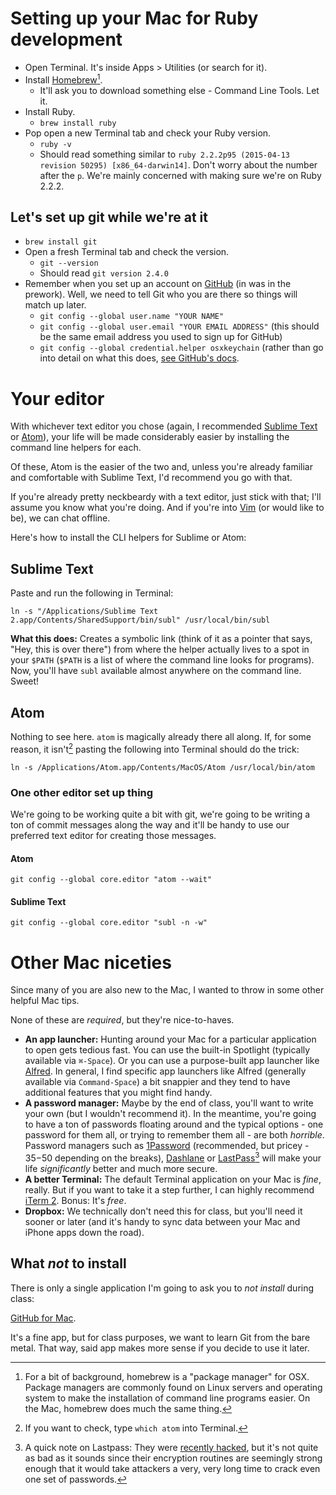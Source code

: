 # Setting up your Mac for Ruby development

* Open Terminal. It's inside Apps > Utilities (or search for it).
* Install [Homebrew](http://brew.sh)[^homebrew].
	* It'll ask you to download something else - Command Line Tools. Let it.
* Install Ruby.
	* `brew install ruby`
* Pop open a new Terminal tab and check your Ruby version.
	* `ruby -v`
	* Should read something similar to `ruby 2.2.2p95 (2015-04-13 revision 50295) [x86_64-darwin14]`. Don't worry about the number after the `p`. We're mainly concerned with making sure we're on Ruby 2.2.2.

## Let's set up git while we're at it

* `brew install git`
* Open a fresh Terminal tab and check the version.
	* `git --version`
	* Should read `git version 2.4.0`
* Remember when you set up an account on [GitHub](https://www.github.com) (in was in the prework). Well, we need to tell Git who you are there so things will match up later.
	* `git config --global user.name "YOUR NAME"`
	* `git config --global user.email "YOUR EMAIL ADDRESS"` (this should be the same email address you used to sign up for GitHub)
	* `git config --global credential.helper osxkeychain` (rather than go into detail on what this does, [see GitHub's docs](https://help.github.com/articles/caching-your-github-password-in-git/).


# Your editor

With whichever text editor you chose (again, I recommended [Sublime Text](http://www.sublimetext.com/) or [Atom](https://atom.io/)), your life will be made considerably easier by installing the command line helpers for each.

Of these, Atom is the easier of the two and, unless you're already familiar and comfortable with Sublime Text, I'd recommend you go with that.

If you're already pretty neckbeardy with a text editor, just stick with that; I'll assume you know what you're doing. And if you're into [Vim](http://www.vim.org) (or would like to be), we can chat offline.

Here's how to install the CLI helpers for Sublime or Atom:

## Sublime Text

Paste and run the following in Terminal:

`ln -s "/Applications/Sublime Text 2.app/Contents/SharedSupport/bin/subl" /usr/local/bin/subl`

**What this does:** Creates a symbolic link (think of it as a pointer that says, "Hey, this is over there") from where the helper actually lives to a spot in your `$PATH` (`$PATH` is a list of where the command line looks for programs). Now, you'll have `subl` available almost anywhere on the command line. Sweet!

## Atom

Nothing to see here. `atom` is magically already there all along. If, for some reason, it isn't[^atom-check] pasting the following into Terminal should do the trick:

`ln -s /Applications/Atom.app/Contents/MacOS/Atom /usr/local/bin/atom`

[^atom-check]: If you want to check, type `which atom` into Terminal.
[^homebrew]: For a bit of background, homebrew is a "package manager" for OSX. Package managers are commonly found on Linux servers and operating system to make the installation of command line programs easier. On the Mac, homebrew does much the same thing.

### One other editor set up thing

We're going to be working quite a bit with git, we're going to be writing a ton of commit messages along the way and it'll be handy to use our preferred text editor for creating those messages.

#### Atom

`git config --global core.editor "atom --wait"`

#### Sublime Text

`git config --global core.editor "subl -n -w"`

# Other Mac niceties

Since many of you are also new to the Mac, I wanted to throw in some other helpful Mac tips.

None of these are _required_, but they're nice-to-haves.

* **An app launcher:** Hunting around your Mac for a particular application to open gets tedious fast. You can use the built-in Spotlight (typically available via `⌘-Space`). Or you can use a purpose-built app launcher like [Alfred](http://www.alfredapp.com). In general, I find specific app launchers like Alfred (generally available via `Command-Space`) a bit snappier and they tend to have additional features that you might find handy.
* **A password manager:** Maybe by the end of class, you'll want to write your own (but I wouldn't recommend it). In the meantime, you're going to have a ton of passwords floating around and the typical options - one password for them all, or trying to remember them all - are both _horrible_. Password managers such as [1Password](https://agilebits.com/onepassword) (recommended, but pricey - $35-$50 depending on the breaks), [Dashlane](http://lp.dashlane.com/cjv2/?utm_source=adwords&utm_campaign=US_Search_Brand_Exact&utm_medium=15594053097&utm_term=dashlane&gclid=CPWqiLWyl8YCFQYuaQodm0MA1g) or [LastPass](https://lastpass.com)[^lastpass] will make your life _significantly_ better and much more secure.
* **A better Terminal:** The default Terminal application on your Mac is _fine_, really. But if you want to take it a step further, I can highly recommend [iTerm 2](https://www.iterm2.com). Bonus: It's _free_.
* **Dropbox:** We technically don't need this for class, but you'll need it sooner or later (and it's handy to sync data between your Mac and iPhone apps down the road).

## What _not_ to install

There is only a single application I'm going to ask you to _not install_ during class:

[GitHub for Mac](https://mac.github.com).

It's a fine app, but for class purposes, we want to learn Git from the bare metal. That way, said app makes more sense if you decide to use it later.



[^lastpass]: A quick note on Lastpass: They were [recently hacked](https://blog.lastpass.com/2015/06/lastpass-security-notice.html/), but it's not quite as bad as it sounds since their encryption routines are seemingly strong enough that it would take attackers a very, very long time to crack even one set of passwords.